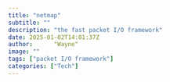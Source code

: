 ```yaml
---
title: "netmap"
subtitle: ""
description: "the fast packet I/O framework"
date: 2025-01-02T14:01:37Z
author:      "Wayne"
image: ""
tags: ["packet I/O framework"]
categories: ["Tech"]
---
```

